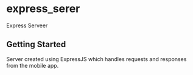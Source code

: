 # express_serer

Express Serveer

## Getting Started

Server created using ExpressJS which handles requests and responses from the mobile app.